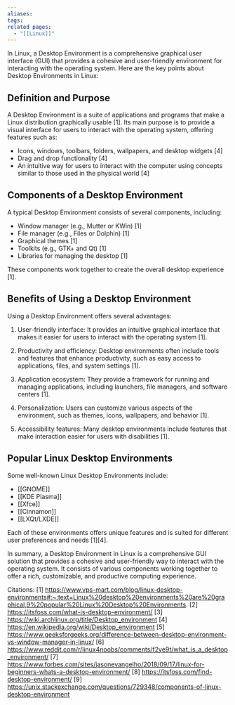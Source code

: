 ```yaml
---
aliases: 
tags: 
related pages:
  - "[[Linux]]"
---
```

In Linux, a Desktop Environment is a comprehensive graphical user interface (GUI) that provides a cohesive and user-friendly environment for interacting with the operating system. Here are the key points about Desktop Environments in Linux:

## Definition and Purpose

A Desktop Environment is a suite of applications and programs that make a Linux distribution graphically usable [1]. Its main purpose is to provide a visual interface for users to interact with the operating system, offering features such as:

- Icons, windows, toolbars, folders, wallpapers, and desktop widgets [4]
- Drag and drop functionality [4]
- An intuitive way for users to interact with the computer using concepts similar to those used in the physical world [4]

## Components of a Desktop Environment

A typical Desktop Environment consists of several components, including:

- Window manager (e.g., Mutter or KWin) [1]
- File manager (e.g., Files or Dolphin) [1]
- Graphical themes [1]
- Toolkits (e.g., GTK+ and Qt) [1]
- Libraries for managing the desktop [1]

These components work together to create the overall desktop experience [1].

## Benefits of Using a Desktop Environment

Using a Desktop Environment offers several advantages:

1. User-friendly interface: It provides an intuitive graphical interface that makes it easier for users to interact with the operating system [1].

2. Productivity and efficiency: Desktop environments often include tools and features that enhance productivity, such as easy access to applications, files, and system settings [1].

3. Application ecosystem: They provide a framework for running and managing applications, including launchers, file managers, and software centers [1].

4. Personalization: Users can customize various aspects of the environment, such as themes, icons, wallpapers, and behavior [1].

5. Accessibility features: Many desktop environments include features that make interaction easier for users with disabilities [1].

## Popular Linux Desktop Environments

Some well-known Linux Desktop Environments include:

- [[GNOME]]
- [[KDE Plasma]]
- [[Xfce]]
- [[Cinnamon]]
- [[LXQt/LXDE]]

Each of these environments offers unique features and is suited for different user preferences and needs [1][4].

In summary, a Desktop Environment in Linux is a comprehensive GUI solution that provides a cohesive and user-friendly way to interact with the operating system. It consists of various components working together to offer a rich, customizable, and productive computing experience.

Citations:
[1] https://www.vps-mart.com/blog/linux-desktop-environments#:~:text=Linux%20desktop%20environments%20are%20graphical,9%20popular%20Linux%20Desktop%20Environments.
[2] https://itsfoss.com/what-is-desktop-environment/
[3] https://wiki.archlinux.org/title/Desktop_environment
[4] https://en.wikipedia.org/wiki/Desktop_environment
[5] https://www.geeksforgeeks.org/difference-between-desktop-environment-vs-window-manager-in-linux/
[6] https://www.reddit.com/r/linux4noobs/comments/f2ye9t/what_is_a_desktop_environment/
[7] https://www.forbes.com/sites/jasonevangelho/2018/09/17/linux-for-beginners-whats-a-desktop-environment/
[8] https://itsfoss.com/find-desktop-environment/
[9] https://unix.stackexchange.com/questions/729348/components-of-linux-desktop-environment
